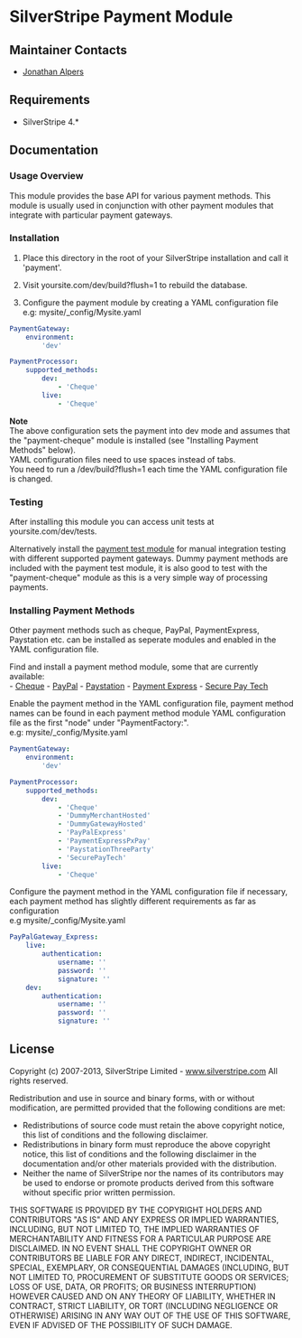 # SilverStripe Payment Module

## Maintainer Contacts
*  [Jonathan Alpers](https://github.com/sreplaj)

## Requirements
* SilverStripe 4.*

## Documentation

### Usage Overview
This module provides the base API for various payment methods. This module is usually used in conjunction with other payment modules that integrate with particular payment gateways.

### Installation 
1. Place this directory in the root of your SilverStripe installation and call it 'payment'.

2. Visit yoursite.com/dev/build?flush=1 to rebuild the database.

3. Configure the payment module by creating a YAML configuration file  
e.g: mysite/_config/Mysite.yaml

```yaml
PaymentGateway:
	environment:
		'dev'

PaymentProcessor:
	supported_methods:
		dev:
			- 'Cheque'
		live:
			- 'Cheque'
```

**Note**  
The above configuration sets the payment into dev mode and assumes that the "payment-cheque" module is installed (see "Installing Payment Methods" below).  
YAML configuration files need to use spaces instead of tabs.  
You need to run a /dev/build?flush=1 each time the YAML configuration file is changed.  
							
### Testing 
After installing this module you can access unit tests at yoursite.com/dev/tests.

Alternatively install the [payment test module](https://github.com/frankmullenger/silverstripe-gsoc-payment-test) for manual integration testing with different supported payment gateways. Dummy payment methods are included with the payment test module, it is also good to test with the "payment-cheque" module as this is a very simple way of processing payments.

### Installing Payment Methods
Other payment methods such as cheque, PayPal, PaymentExpress, Paystation etc. can be installed as seperate modules and enabled in the YAML configuration file. 

Find and install a payment method module, some that are currently available:  
	- [Cheque](https://github.com/frankmullenger/silverstripe-payment-cheque)
	- [PayPal](https://github.com/frankmullenger/silverstripe-payment-paypal)
	- [Paystation](https://github.com/frankmullenger/silverstripe-payment-paystation)
	- [Payment Express](https://github.com/frankmullenger/silverstripe-payment-paymentexpress)
	- [Secure Pay Tech](https://github.com/frankmullenger/silverstripe-payment-securepaytech)

Enable the payment method in the YAML configuration file, payment method names can be found in each payment method module YAML configuration file as the first "node" under "PaymentFactory:".  
e.g: mysite/_config/Mysite.yaml

```yaml
PaymentGateway:
	environment:
		'dev'

PaymentProcessor:
	supported_methods:
		dev:
			- 'Cheque'
			- 'DummyMerchantHosted'
			- 'DummyGatewayHosted'
			- 'PayPalExpress'
			- 'PaymentExpressPxPay'
			- 'PaystationThreeParty'
			- 'SecurePayTech'
		live:
			- 'Cheque'
```

Configure the payment method in the YAML configuration file if necessary, each payment method has slightly different requirements as far as configuration  
e.g mysite/_config/Mysite.yaml

```yaml
PayPalGateway_Express: 
	live:
		authentication:
			username: ''
			password: ''
			signature: ''
	dev:
		authentication:
			username: ''
			password: ''
			signature: ''
```

## License
Copyright (c) 2007-2013, SilverStripe Limited - www.silverstripe.com
All rights reserved.

Redistribution and use in source and binary forms, with or without modification, are permitted provided that the following conditions are met:

* Redistributions of source code must retain the above copyright notice, this list of conditions and the following disclaimer.
* Redistributions in binary form must reproduce the above copyright notice, this list of conditions and the following disclaimer in the 
	documentation and/or other materials provided with the distribution.
* Neither the name of SilverStripe nor the names of its contributors may be used to endorse or promote products derived from this software 
	without specific prior written permission.

THIS SOFTWARE IS PROVIDED BY THE COPYRIGHT HOLDERS AND CONTRIBUTORS "AS IS" AND ANY EXPRESS OR IMPLIED WARRANTIES, INCLUDING, BUT NOT LIMITED TO, THE 
IMPLIED WARRANTIES OF MERCHANTABILITY AND FITNESS FOR A PARTICULAR PURPOSE ARE DISCLAIMED. IN NO EVENT SHALL THE COPYRIGHT OWNER OR CONTRIBUTORS BE 
LIABLE FOR ANY DIRECT, INDIRECT, INCIDENTAL, SPECIAL, EXEMPLARY, OR CONSEQUENTIAL DAMAGES (INCLUDING, BUT NOT LIMITED TO, PROCUREMENT OF SUBSTITUTE 
GOODS OR SERVICES; LOSS OF USE, DATA, OR PROFITS; OR BUSINESS INTERRUPTION) HOWEVER CAUSED AND ON ANY THEORY OF LIABILITY, WHETHER IN CONTRACT, 
STRICT LIABILITY, OR TORT (INCLUDING NEGLIGENCE OR OTHERWISE) ARISING IN ANY WAY OUT OF THE USE OF THIS SOFTWARE, EVEN IF ADVISED OF THE POSSIBILITY 
OF SUCH DAMAGE.

